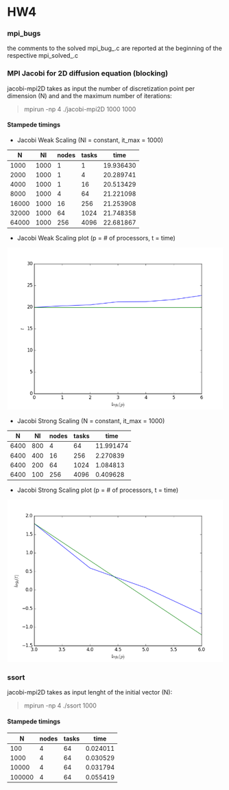 # HW4

### mpi_bugs

the comments to the solved mpi_bug_.c are reported at the beginning of the respective mpi_solved_.c 

### MPI Jacobi for 2D diffusion equation (blocking)

jacobi-mpi2D takes as input the number of discretization point per dimension (N) and and the maximum number of iterations:

> mpirun -np 4 ./jacobi-mpi2D 1000 1000

#### Stampede timings

* Jacobi Weak Scaling (Nl = constant, it_max = 1000)

 | N	| Nl | nodes | tasks | time |
 | --- | --- | --- | --- | --- |
 | 1000  | 1000 | 1 | 1 | 19.936430 |
 | 2000 | 1000 | 1 | 4 | 20.289741 |
 | 4000 | 1000 | 1 | 16 | 20.513429 |
 | 8000 | 1000 | 4 | 64 | 21.221098 |
 | 16000 | 1000 | 16 | 256 | 21.253908 |
 | 32000 | 1000 | 64 | 1024 | 21.748358 |
 | 64000 | 1000 | 256 | 4096 | 22.681867 |

* Jacobi Weak Scaling plot (p = # of processors, t = time)

![weak scaling plot](ws.png)

* Jacobi Strong Scaling (N = constant, it_max = 1000)

 | N	| Nl | nodes | tasks | time |
 | --- | --- | --- | --- | --- |
 | 6400 | 800 | 4 | 64 | 11.991474 |
 | 6400 | 400 | 16 | 256 | 2.270839 |
 | 6400 | 200 | 64 | 1024 | 1.084813 |
 | 6400 | 100 | 256 | 4096 | 0.409628 |

* Jacobi Strong Scaling plot (p = # of processors, t = time)

![strong scaling plot](ss.png)

### ssort

jacobi-mpi2D takes as input lenght of the initial vector (N):

> mpirun -np 4 ./ssort 1000

#### Stampede timings

| N	 | nodes | tasks | time |
| --- | --- | --- | --- |
| 100 | 4 | 64 | 0.024011 |
| 1000 | 4 | 64 | 0.030529 |
| 10000 | 4 | 64 | 0.031794 |
| 100000 | 4 | 64 | 0.055419 |

